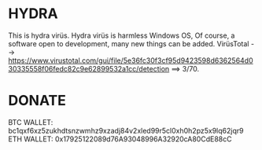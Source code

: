 # HYDRA

This is hydra virüs. Hydra virüs is harmless Windows OS, Of course, a software open to development, many new things can be added.
VirüsTotal --> https://www.virustotal.com/gui/file/5e36fc30f3cf95d9423598d6362564d030335558f06fedc82c9e62899532a1cc/detection ==> 3/70.

# DONATE 
BTC WALLET: bc1qxf6xz5zukhdtsnzwmhz9xzadj84v2xled99r5cl0xh0h2pz5x9lq62jqr9                           
ETH WALLET: 0x17925122089d76A93048996A32920cA80CdE88cC
